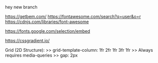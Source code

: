 hey new branch

https://getbem.com/ https://fontawesome.com/search?q=user&o=r https://cdnjs.com/libraries/font-awesome

https://fonts.google.com/selection/embed

https://cssgradient.io/

Grid (2D Structure): >> grid-template-column: 1fr 2fr 1fr 3fr 1fr >> Always requires media-queries >> gap: 2px
